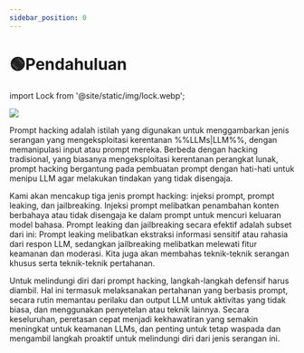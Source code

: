 ```yaml
---
sidebar_position: 0
---
```




# 🟢Pendahuluan

import Lock from '@site/static/img/lock.webp';

<div style={{textAlign: 'center'}}>
  <img src={Lock} style={{width:"30%"}}/>

</div>

Prompt hacking adalah istilah yang digunakan untuk menggambarkan jenis serangan yang mengeksploitasi kerentanan %%LLMs|LLM%%, dengan memanipulasi input atau prompt mereka. Berbeda dengan hacking tradisional, yang biasanya mengeksploitasi kerentanan perangkat lunak, prompt hacking bergantung pada pembuatan prompt dengan hati-hati untuk menipu LLM agar melakukan tindakan yang tidak disengaja.

Kami akan mencakup tiga jenis prompt hacking: injeksi prompt, prompt leaking, dan jailbreaking. Injeksi prompt melibatkan penambahan konten berbahaya atau tidak disengaja ke dalam prompt untuk mencuri keluaran model bahasa. Prompt leaking dan jailbreaking secara efektif adalah subset dari ini: Prompt leaking melibatkan ekstraksi informasi sensitif atau rahasia dari respon LLM, sedangkan jailbreaking melibatkan melewati fitur keamanan dan moderasi. Kita juga akan membahas teknik-teknik serangan khusus serta teknik-teknik pertahanan.

Untuk melindungi diri dari prompt hacking, langkah-langkah defensif harus diambil. Hal ini termasuk melaksanakan pertahanan yang berbasis prompt, secara rutin memantau perilaku dan output LLM untuk aktivitas yang tidak biasa, dan menggunakan penyetelan atau teknik lainnya. Secara keseluruhan, peretasan cepat menjadi kekhawatiran yang semakin meningkat untuk keamanan LLMs, dan penting untuk tetap waspada dan mengambil langkah proaktif untuk melindungi diri dari jenis serangan ini.